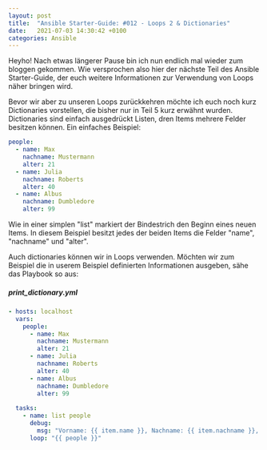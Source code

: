 ```yaml
---
layout: post
title:  "Ansible Starter-Guide: #012 - Loops 2 & Dictionaries"
date:   2021-07-03 14:30:42 +0100
categories: Ansible
---
```


Heyho! Nach etwas längerer Pause bin ich nun endlich mal wieder zum bloggen gekommen. Wie versprochen also hier der nächste Teil des Ansible Starter-Guide,
der euch weitere Informationen zur Verwendung von Loops näher bringen wird.

Bevor wir aber zu unseren Loops zurückkehren möchte ich euch noch kurz Dictionaries vorstellen, die bisher nur in Teil 5 kurz erwähnt wurden. Dictionaries sind
einfach ausgedrückt Listen, dren Items mehrere Felder besitzen können. Ein einfaches Beispiel:

```yaml
people:
  - name: Max
    nachname: Mustermann
    alter: 21
  - name: Julia
    nachname: Roberts
    alter: 40
  - name: Albus
    nachname: Dumbledore
    alter: 99
```

Wie in einer simplen "list" markiert der Bindestrich den Beginn eines neuen Items. In diesem Beispiel besitzt jedes der beiden Items die Felder "name", "nachname" und "alter".

Auch dictionaries können wir in Loops verwenden. Möchten wir zum Beispiel die in userem Beispiel definierten Informationen ausgeben, sähe das Playbook so aus:

##### print_dictionary.yml 
``` yaml
- hosts: localhost
  vars:
    people:
      - name: Max
        nachname: Mustermann
        alter: 21
      - name: Julia
        nachname: Roberts
        alter: 40
      - name: Albus
        nachname: Dumbledore
        alter: 99
       
  tasks:
    - name: list people
      debug:
        msg: "Vorname: {{ item.name }}, Nachname: {{ item.nachname }}, Alter: {{ item.alter }}"
      loop: "{{ people }}"
    
```


